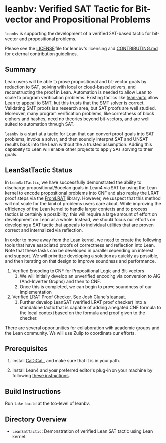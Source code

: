 # leanbv: Verified SAT Tactic for Bit-vector and Propositional Problems

`leanbv` is supporting the development of a verified SAT-based tactic
for bit-vector and propositional problems.

Please see the [LICENSE](./LICENSE) file for leanbv's licensing and
[CONTRIBUTING.md](./CONTRIBUTING.md) for external contribution
guidelines.

## Summary

Lean users will be able to prove propositional and bit-vector goals by
reduction to SAT, solving with local or cloud-based solvers, and
reconstructing the proof in Lean. Automation is needed to allow Lean
to scale to program verification problems. Existing tactics like
[lean-auto](https://github.com/leanprover-community/lean-auto) allow
Lean to appeal to SMT, but this trusts that the SMT solver is
correct. Validating SMT proofs is a research area, but SAT proofs are
well studied. Moreover, many program verification problems, like
correctness of block ciphers and hashes, need no theories beyond
bit-vectors, and are well suited to automation through SAT.

`leanbv` is a start at a tactic for Lean that can convert proof goals
into SAT problems, invoke a solver, and then soundly interpret SAT and
UNSAT results back into the Lean without the a trusted assumption.
Adding this capability to Lean will enable other projects to apply SAT
solving to their goals.


## LeanSatTactic Status

In `LeanSatTactic`, we have successfully demonstrated the ability to
discharge propositional/Booelan goals in Lean4 via SAT by using the
Lean kernel to encode propositional problems into CNF and also replay
the LRAT proof steps via the
[FromLRAT](https://github.com/leanprover-community/mathlib4/blob/30030d812739262fa821bf91010ecfe37c95ae46/Mathlib/Tactic/Sat/FromLRAT.lean)
library.  However, we suspect that this method will not scale for the
kind of problems users care about.  While improving the efficiency of
the Lean kernel to handle larger contexts and to process tactics is
certainly a possibility, this will require a large amount of effort on
development on Lean as a whole.  Instead, we should focus our efforts
on developing a SAT tactic that appeals to individual utilities that
are proven correct and internalized via reflection.

In order to move away from the Lean kernel, we need to create the
following tools that have associated proofs of correctness and
reflection into Lean.  Note that these tasks can be developed in
parallel depending on interest and support.  We will prioritize
developing a solution as quickly as possible, and then iterating on
that design to improve soundness and performance.

1. Verified Encoding to CNF for Propositional Logic and Bit-vectors
    1. We will initially develop an unverified encoding via conversion
       to AIG (And-Inverter Graphs) and then to CNF.
    2. Once this is completed, we can begin to prove soundness of our
       implementation
2. Verified LRAT Proof Checker.  See Josh Clune's
   [leansat](https://github.com/leanprover/leansat).
    1. Further develop LeanSAT (verified LRAT proof checker) into a
       standalone tactic that is capable of adding a negated CNF
       formula to the local context based on the formula and proof
       given to the checker.

There are several opportunities for collaboration with academic groups
and the Lean community.  We will use Zulip to coordinate our efforts.

## Prerequisites

1. Install [CaDiCaL](https://fmv.jku.at/cadical/),
   and make sure that it is in your path.

2. Install Lean4 and your preferred editor's plug-in on your machine
   by following [these instructions](https://leanprover-community.github.io/get_started.html).

## Build Instructions

Run `lake build` at the top-level of leanbv.

## Directory Overview

- `LeanSatTactic`: Demonstration of verified Lean SAT tactic using
  Lean kernel.
